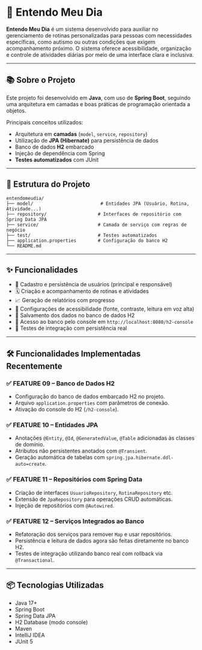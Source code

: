 # 🧠 Entendo Meu Dia

**Entendo Meu Dia** é um sistema desenvolvido para auxiliar no gerenciamento de rotinas personalizadas para pessoas com necessidades específicas, como autismo ou outras condições que exigem acompanhamento próximo. O sistema oferece acessibilidade, organização e controle de atividades diárias por meio de uma interface clara e inclusiva.

---

## 📚 Sobre o Projeto

Este projeto foi desenvolvido em **Java**, com uso de **Spring Boot**, seguindo uma arquitetura em camadas e boas práticas de programação orientada a objetos. 

Principais conceitos utilizados:
- Arquitetura em **camadas** (`model`, `service`, `repository`)
- Utilização de **JPA (Hibernate)** para persistência de dados
- Banco de dados **H2** embarcado
- Injeção de dependência com Spring
- **Testes automatizados** com JUnit

---

## 📁 Estrutura do Projeto

```
entendomeudia/
├── model/                         # Entidades JPA (Usuário, Rotina, Atividade...)
├── repository/                   # Interfaces de repositório com Spring Data JPA
├── service/                      # Camada de serviço com regras de negócio
├── test/                         # Testes automatizados
├── application.properties        # Configuração do banco H2
└── README.md
```

---

## ✨ Funcionalidades

- 👤 Cadastro e persistência de usuários (principal e responsável)
- 🗓️ Criação e acompanhamento de rotinas e atividades
- 📈 Geração de relatórios com progresso
- 🦻 Configurações de acessibilidade (fonte, contraste, leitura em voz alta)
- 💾 Salvamento dos dados no banco de dados H2
- 🔎 Acesso ao banco pelo console em `http://localhost:8080/h2-console`
- 🧪 Testes de integração com persistência real

---

## 🛠️ Funcionalidades Implementadas Recentemente

### ✅ FEATURE 09 – Banco de Dados H2

- Configuração do banco de dados embarcado H2 no projeto.
- Arquivo `application.properties` com parâmetros de conexão.
- Ativação do console do H2 (`/h2-console`).

### ✅ FEATURE 10 – Entidades JPA

- Anotações `@Entity`, `@Id`, `@GeneratedValue`, `@Table` adicionadas às classes de domínio.
- Atributos não persistentes anotados com `@Transient`.
- Geração automática de tabelas com `spring.jpa.hibernate.ddl-auto=create`.

### ✅ FEATURE 11 – Repositórios com Spring Data

- Criação de interfaces `UsuarioRepository`, `RotinaRepository` etc.
- Extensão de `JpaRepository` para operações CRUD automáticas.
- Injeção de repositórios com `@Autowired`.

### ✅ FEATURE 12 – Serviços Integrados ao Banco

- Refatoração dos serviços para remover `Map` e usar repositórios.
- Persistência e leitura de dados agora são feitas diretamente no banco H2.
- Testes de integração utilizando banco real com rollback via `@Transactional`.

---

## 📦 Tecnologias Utilizadas

- Java 17+
- Spring Boot
- Spring Data JPA
- H2 Database (modo console)
- Maven
- IntelliJ IDEA
- JUnit 5
